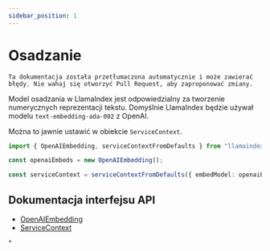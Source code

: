 ```yaml
---
sidebar_position: 1
---
```


# Osadzanie

`Ta dokumentacja została przetłumaczona automatycznie i może zawierać błędy. Nie wahaj się otworzyć Pull Request, aby zaproponować zmiany.`

Model osadzania w LlamaIndex jest odpowiedzialny za tworzenie numerycznych reprezentacji tekstu. Domyślnie LlamaIndex będzie używał modelu `text-embedding-ada-002` z OpenAI.

Można to jawnie ustawić w obiekcie `ServiceContext`.

```typescript
import { OpenAIEmbedding, serviceContextFromDefaults } from "llamaindex";

const openaiEmbeds = new OpenAIEmbedding();

const serviceContext = serviceContextFromDefaults({ embedModel: openaiEmbeds });
```

## Dokumentacja interfejsu API

- [OpenAIEmbedding](../../api/classes/OpenAIEmbedding.md)
- [ServiceContext](../../api/interfaces/ServiceContext.md)

"
